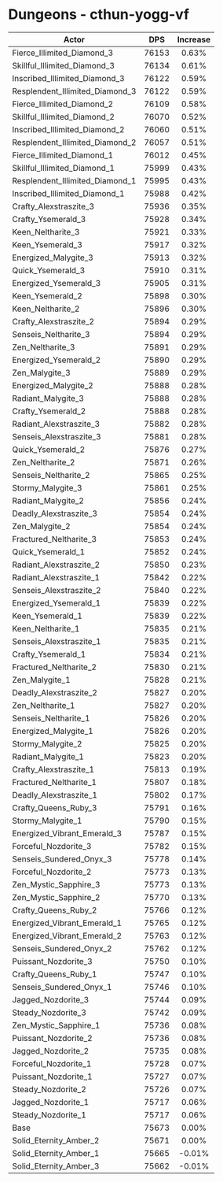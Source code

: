 # Dungeons - cthun-yogg-vf
| Actor | DPS | Increase |
|---|:---:|:---:|
|Fierce_Illimited_Diamond_3|76153|0.63%|
|Skillful_Illimited_Diamond_3|76134|0.61%|
|Inscribed_Illimited_Diamond_3|76122|0.59%|
|Resplendent_Illimited_Diamond_3|76122|0.59%|
|Fierce_Illimited_Diamond_2|76109|0.58%|
|Skillful_Illimited_Diamond_2|76070|0.52%|
|Inscribed_Illimited_Diamond_2|76060|0.51%|
|Resplendent_Illimited_Diamond_2|76057|0.51%|
|Fierce_Illimited_Diamond_1|76012|0.45%|
|Skillful_Illimited_Diamond_1|75999|0.43%|
|Resplendent_Illimited_Diamond_1|75995|0.43%|
|Inscribed_Illimited_Diamond_1|75988|0.42%|
|Crafty_Alexstraszite_3|75936|0.35%|
|Crafty_Ysemerald_3|75928|0.34%|
|Keen_Neltharite_3|75921|0.33%|
|Keen_Ysemerald_3|75917|0.32%|
|Energized_Malygite_3|75913|0.32%|
|Quick_Ysemerald_3|75910|0.31%|
|Energized_Ysemerald_3|75905|0.31%|
|Keen_Ysemerald_2|75898|0.30%|
|Keen_Neltharite_2|75896|0.30%|
|Crafty_Alexstraszite_2|75894|0.29%|
|Senseis_Neltharite_3|75894|0.29%|
|Zen_Neltharite_3|75891|0.29%|
|Energized_Ysemerald_2|75890|0.29%|
|Zen_Malygite_3|75889|0.29%|
|Energized_Malygite_2|75888|0.28%|
|Radiant_Malygite_3|75888|0.28%|
|Crafty_Ysemerald_2|75888|0.28%|
|Radiant_Alexstraszite_3|75882|0.28%|
|Senseis_Alexstraszite_3|75881|0.28%|
|Quick_Ysemerald_2|75876|0.27%|
|Zen_Neltharite_2|75871|0.26%|
|Senseis_Neltharite_2|75865|0.25%|
|Stormy_Malygite_3|75861|0.25%|
|Radiant_Malygite_2|75856|0.24%|
|Deadly_Alexstraszite_3|75854|0.24%|
|Zen_Malygite_2|75854|0.24%|
|Fractured_Neltharite_3|75853|0.24%|
|Quick_Ysemerald_1|75852|0.24%|
|Radiant_Alexstraszite_2|75850|0.23%|
|Radiant_Alexstraszite_1|75842|0.22%|
|Senseis_Alexstraszite_2|75840|0.22%|
|Energized_Ysemerald_1|75839|0.22%|
|Keen_Ysemerald_1|75839|0.22%|
|Keen_Neltharite_1|75835|0.21%|
|Senseis_Alexstraszite_1|75835|0.21%|
|Crafty_Ysemerald_1|75834|0.21%|
|Fractured_Neltharite_2|75830|0.21%|
|Zen_Malygite_1|75828|0.21%|
|Deadly_Alexstraszite_2|75827|0.20%|
|Zen_Neltharite_1|75827|0.20%|
|Senseis_Neltharite_1|75826|0.20%|
|Energized_Malygite_1|75826|0.20%|
|Stormy_Malygite_2|75825|0.20%|
|Radiant_Malygite_1|75823|0.20%|
|Crafty_Alexstraszite_1|75813|0.19%|
|Fractured_Neltharite_1|75807|0.18%|
|Deadly_Alexstraszite_1|75802|0.17%|
|Crafty_Queens_Ruby_3|75791|0.16%|
|Stormy_Malygite_1|75790|0.15%|
|Energized_Vibrant_Emerald_3|75787|0.15%|
|Forceful_Nozdorite_3|75782|0.15%|
|Senseis_Sundered_Onyx_3|75778|0.14%|
|Forceful_Nozdorite_2|75773|0.13%|
|Zen_Mystic_Sapphire_3|75773|0.13%|
|Zen_Mystic_Sapphire_2|75770|0.13%|
|Crafty_Queens_Ruby_2|75766|0.12%|
|Energized_Vibrant_Emerald_1|75765|0.12%|
|Energized_Vibrant_Emerald_2|75763|0.12%|
|Senseis_Sundered_Onyx_2|75762|0.12%|
|Puissant_Nozdorite_3|75750|0.10%|
|Crafty_Queens_Ruby_1|75747|0.10%|
|Senseis_Sundered_Onyx_1|75746|0.10%|
|Jagged_Nozdorite_3|75744|0.09%|
|Steady_Nozdorite_3|75742|0.09%|
|Zen_Mystic_Sapphire_1|75736|0.08%|
|Puissant_Nozdorite_2|75736|0.08%|
|Jagged_Nozdorite_2|75735|0.08%|
|Forceful_Nozdorite_1|75728|0.07%|
|Puissant_Nozdorite_1|75727|0.07%|
|Steady_Nozdorite_2|75726|0.07%|
|Jagged_Nozdorite_1|75717|0.06%|
|Steady_Nozdorite_1|75717|0.06%|
|Base|75673|0.00%|
|Solid_Eternity_Amber_2|75671|0.00%|
|Solid_Eternity_Amber_1|75665|-0.01%|
|Solid_Eternity_Amber_3|75662|-0.01%|
